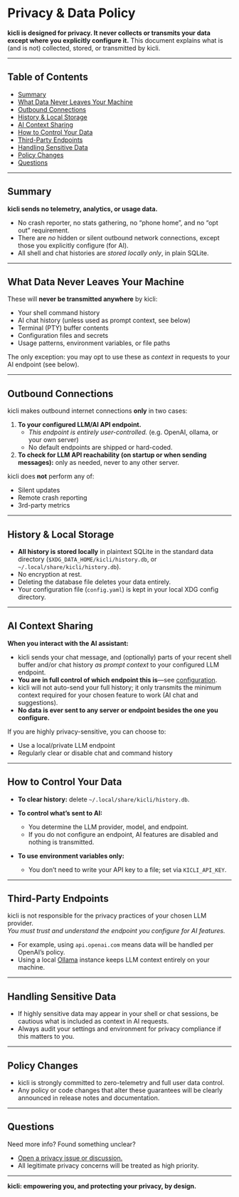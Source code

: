 # Privacy & Data Policy

**kicli is designed for privacy. It never collects or transmits your data except where you explicitly configure it.** This document explains what is (and is not) collected, stored, or transmitted by kicli.

---

## Table of Contents

- [Summary](#summary)
- [What Data Never Leaves Your Machine](#what-data-never-leaves-your-machine)
- [Outbound Connections](#outbound-connections)
- [History & Local Storage](#history--local-storage)
- [AI Context Sharing](#ai-context-sharing)
- [How to Control Your Data](#how-to-control-your-data)
- [Third-Party Endpoints](#third-party-endpoints)
- [Handling Sensitive Data](#handling-sensitive-data)
- [Policy Changes](#policy-changes)
- [Questions](#questions)

---

## Summary

**kicli sends no telemetry, analytics, or usage data.**  
- No crash reporter, no stats gathering, no “phone home”, and no “opt out” requirement.
- There are _no_ hidden or silent outbound network connections, except those you explicitly configure (for AI).
- All shell and chat histories are _stored locally only_, in plain SQLite.

---

## What Data Never Leaves Your Machine

These will **never be transmitted anywhere** by kicli:

- Your shell command history
- AI chat history (unless used as prompt context, see below)
- Terminal (PTY) buffer contents
- Configuration files and secrets
- Usage patterns, environment variables, or file paths

The only exception: you may opt to use these as *context* in requests to your AI endpoint (see below).

---

## Outbound Connections

kicli makes outbound internet connections **only** in two cases:

1. **To your configured LLM/AI API endpoint.**
    - _This endpoint is entirely user-controlled._ (e.g. OpenAI, ollama, or your own server)
    - No default endpoints are shipped or hard-coded.
2. **To check for LLM API reachability (on startup or when sending messages):** only as needed, never to any other server.

kicli does **not** perform any of:
- Silent updates
- Remote crash reporting
- 3rd-party metrics

---

## History & Local Storage

- **All history is stored locally** in plaintext SQLite in the standard data directory (`$XDG_DATA_HOME/kicli/history.db`, or `~/.local/share/kicli/history.db`).
- No encryption at rest.
- Deleting the database file deletes your data entirely.
- Your configuration file (`config.yaml`) is kept in your local XDG config directory.

---

## AI Context Sharing

**When you interact with the AI assistant:**
- kicli sends your chat message, and (optionally) parts of your recent shell buffer and/or chat history _as prompt context_ to your configured LLM endpoint.
- **You are in full control of which endpoint this is**—see [configuration](configuration.md).
- kicli will not auto-send your full history; it only transmits the minimum context required for your chosen feature to work (AI chat and suggestions).
- **No data is ever sent to any server or endpoint besides the one you configure.**

If you are highly privacy-sensitive, you can choose to:
- Use a local/private LLM endpoint
- Regularly clear or disable chat and command history

---

## How to Control Your Data

- **To clear history:** delete `~/.local/share/kicli/history.db`.
- **To control what’s sent to AI:**  
    - You determine the LLM provider, model, and endpoint.
    - If you do not configure an endpoint, AI features are disabled and nothing is transmitted.

- **To use environment variables only:**  
    - You don’t need to write your API key to a file; set via `KICLI_API_KEY`.

---

## Third-Party Endpoints

kicli is not responsible for the privacy practices of your chosen LLM provider.  
_You must trust and understand the endpoint you configure for AI features._  
- For example, using `api.openai.com` means data will be handled per OpenAI’s policy.
- Using a local [Ollama](https://github.com/jmorganca/ollama) instance keeps LLM context entirely on your machine.

---

## Handling Sensitive Data

- If highly sensitive data may appear in your shell or chat sessions, be cautious what is included as context in AI requests.
- Always audit your settings and environment for privacy compliance if this matters to you.

---

## Policy Changes

- kicli is strongly committed to zero-telemetry and full user data control.
- Any policy or code changes that alter these guarantees will be clearly announced in release notes and documentation.

---

## Questions

Need more info? Found something unclear?  
- [Open a privacy issue or discussion.](https://github.com/semidark/kicli/issues)
- All legitimate privacy concerns will be treated as high priority.

---

**kicli: empowering you, and protecting your privacy, by design.**
